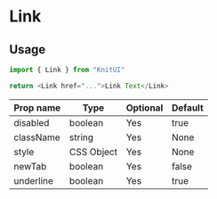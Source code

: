 # Link

## Usage

```javascript
import { Link } from "KnitUI"

return <Link href="...">Link Text</Link>
```

| Prop name | Type       | Optional | Default |
| --------- | ---------- | -------- | ------- |
| disabled  | boolean    | Yes      | true    |
| className | string     | Yes      | None    |
| style     | CSS Object | Yes      | None    |
| newTab    | boolean    | Yes      | false   |
| underline | boolean    | Yes      | true    |
